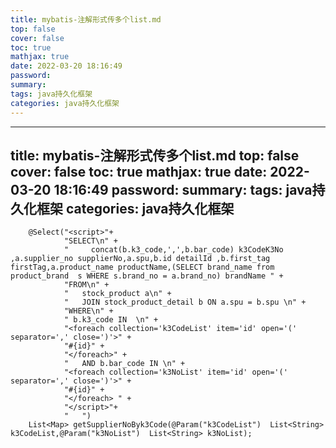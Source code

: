 ```yaml
---
title: mybatis-注解形式传多个list.md
top: false
cover: false
toc: true
mathjax: true
date: 2022-03-20 18:16:49
password:
summary:
tags: java持久化框架
categories: java持久化框架
---
```

---
title: mybatis-注解形式传多个list.md
top: false
cover: false
toc: true
mathjax: true
date: 2022-03-20 18:16:49
password:
summary:
tags: java持久化框架
categories: java持久化框架
---
~~~
    @Select("<script>"+
            "SELECT\n" +
            "	  concat(b.k3_code,',',b.bar_code) k3CodeK3No ,a.supplier_no supplierNo,a.spu,b.id detailId ,b.first_tag firstTag,a.product_name productName,(SELECT brand_name from  product_brand  s WHERE s.brand_no = a.brand_no) brandName " +
            "FROM\n" +
            "	stock_product a\n" +
            "	JOIN stock_product_detail b ON a.spu = b.spu \n" +
            "WHERE\n" +
            " b.k3_code IN  \n" +
            "<foreach collection='k3CodeList' item='id' open='(' separator=',' close=')'>" +
            "#{id}" +
            "</foreach>" +
            "	AND b.bar_code IN \n" +
            "<foreach collection='k3NoList' item='id' open='(' separator=',' close=')'>" +
            "#{id}" +
            "</foreach> " +
            "</script>"+
            "	")
    List<Map> getSupplierNoByk3Code(@Param("k3CodeList")  List<String> k3CodeList,@Param("k3NoList")  List<String> k3NoList);
~~~
